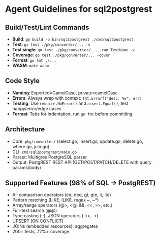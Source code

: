 # Agent Guidelines for sql2postgrest

## Build/Test/Lint Commands
- **Build**: `go build -o bin/sql2postgrest ./cmd/sql2postgrest`
- **Test**: `go test ./pkg/converter/... -v`
- **Test single**: `go test ./pkg/converter/... -run TestName -v`
- **Coverage**: `go test ./pkg/converter/... -cover`
- **Format**: `go fmt ./...`
- **WASM**: `make wasm`

## Code Style
- **Naming**: Exported=CamelCase, private=camelCase
- **Errors**: Always wrap with context: `fmt.Errorf("desc: %w", err)`
- **Testing**: Use `require.NoError()` and `assert.Equal()`; test happy/error/edge cases
- **Format**: Tabs for indentation, run `go fmt` before committing

## Architecture
- Core: `pkg/converter/` (select.go, insert.go, update.go, delete.go, where.go, join.go)
- CLI: `cmd/sql2postgrest/main.go`
- Parser: Multigres PostgreSQL parser
- Output: PostgREST REST API (GET/POST/PATCH/DELETE with query params/body)

## Supported Features (98% of SQL → PostgREST)
- All comparison operators (eq, neq, gt, gte, lt, lte)
- Pattern matching (LIKE, ILIKE, regex ~, ~*)
- Array/range operators (@>, <@, &&, <<, >>, etc.)
- Full-text search (@@)
- Type casting (::), JSON operators (->>, ->)
- UPSERT (ON CONFLICT)
- JOINs (embedded resources), aggregates
- 200+ tests, 72%+ coverage
